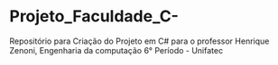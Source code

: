 # Projeto_Faculdade_C-
Repositório para Criação do Projeto em C# para o professor Henrique Zenoni, Engenharia da computação 6° Período - Unifatec
